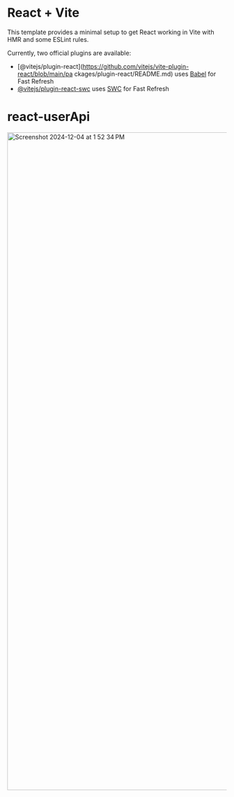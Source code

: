 # React + Vite

This template provides a minimal setup to get React working in Vite with HMR and some ESLint rules.

Currently, two official plugins are available:

- [@vitejs/plugin-react](https://github.com/vitejs/vite-plugin-react/blob/main/pa
ckages/plugin-react/README.md) uses [Babel](https://babeljs.io/) for Fast Refresh
- [@vitejs/plugin-react-swc](https://github.com/vitejs/vite-plugin-react-swc) uses [SWC](https://swc.rs/) for Fast Refresh
# react-userApi

<img width="1512" alt="Screenshot 2024-12-04 at 1 52 34 PM" src="https://github.com/user-attachments/assets/aafbb926-135b-43e4-ad0a-4ae84a87d107">
